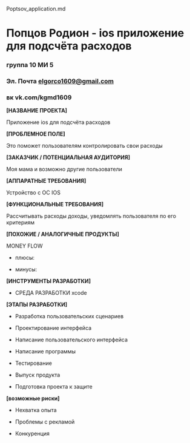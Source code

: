Poptsov_application.md
# Попцов Родион - ios приложение для подсчёта расходов
### группа 10 МИ 5
### Эл. Почта elgorco1609@gmail.com
### вк vk.com/kgmd1609
**[НАЗВАНИЕ ПРОЕКТА]**

Приложение ios для подсчёта расходов

**[ПРОБЛЕМНОЕ ПОЛЕ]**

Это поможет пользователям контролировать свои расходы

**[ЗАКАЗЧИК / ПОТЕНЦИАЛЬНАЯ АУДИТОРИЯ]**

Моя мама и возможно другие пользователи

**[АППАРАТНЫЕ ТРЕБОВАНИЯ]**

Устройство с ОС IOS

**[ФУНКЦИОНАЛЬНЫЕ ТРЕБОВАНИЯ]**

Рассчитывать расходы доходы, уведомлять пользователя по его критериям

**[ПОХОЖИЕ / АНАЛОГИЧНЫЕ ПРОДУКТЫ]**

MONEY FLOW

* плюсы: 

* минусы:

**[ИНСТРУМЕНТЫ РАЗРАБОТКИ]**

* СРЕДА РАЗРАБОТКИ xcode

**[ЭТАПЫ РАЗРАБОТКИ]**

* Разработка пользовательских сценариев 

* Проектирование интерфейса 

* Написание пользовательского интерфейса 

* Написание программы

* Тестирование 

* Выпуск продукта 

* Подготовка проекта к защите 

**[возможные риски]**

* Нехватка опыта 

* Проблемы с рекламой 

* Конкуренция

